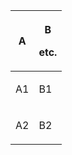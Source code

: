 <table>
<thead>
<tr>
<th><p>A</p></th>
<th><p>B</p><p>etc.</p></th>
</tr>
</thead>
<tbody>
<tr>
<td><p>A1</p></td>
<td><p>B1</p></td>
</tr>
<tr>
<td><p>A2</p></td>
<td><p>B2</p></td>
</tr>
</tbody>
</table>